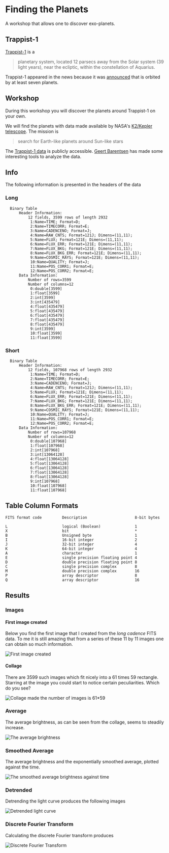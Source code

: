 # Finding the Planets
A workshop that allows one to discover exo-planets.

## Trappist-1
[Trappist-1][trappist] is a

> planetary system, located 12 parsecs away from the Solar system (39 light
> years), near the ecliptic, within the constellation of Aquarius. 

Trappist-1 appeared in the news because it was [announced][press-release] that
is orbited by at least seven planets. 

## Workshop
During this workshop you will discover the planets around Trappist-1 on your
own.

We will find the planets with data made available by
NASA's [K2/Kepler telescope][K2]. The mission is

> search for Earth-like planets around Sun-like stars

The [Trappist-1 data][data] is publicly accessible. [Geert Barentsen][barentsen]
has made some interesting tools to analyze the data. 

## Info
The following information is presented in the headers of the data

### Long

```plain
  Binary Table
      Header Information:
          12 fields, 3599 rows of length 2932
           1:Name=TIME; Format=D; 
           2:Name=TIMECORR; Format=E; 
           3:Name=CADENCENO; Format=J; 
           4:Name=RAW_CNTS; Format=121J; Dimens=(11,11); 
           5:Name=FLUX; Format=121E; Dimens=(11,11); 
           6:Name=FLUX_ERR; Format=121E; Dimens=(11,11); 
           7:Name=FLUX_BKG; Format=121E; Dimens=(11,11); 
           8:Name=FLUX_BKG_ERR; Format=121E; Dimens=(11,11); 
           9:Name=COSMIC_RAYS; Format=121E; Dimens=(11,11); 
           10:Name=QUALITY; Format=J; 
           11:Name=POS_CORR1; Format=E; 
           12:Name=POS_CORR2; Format=E; 
      Data Information:
          Number of rows=3599
          Number of columns=12
           0:double[3599]
           1:float[3599]
           2:int[3599]
           3:int[435479]
           4:float[435479]
           5:float[435479]
           6:float[435479]
           7:float[435479]
           8:float[435479]
           9:int[3599]
           10:float[3599]
           11:float[3599]
```


### Short

```plain
  Binary Table
      Header Information:
          12 fields, 107968 rows of length 2932
           1:Name=TIME; Format=D; 
           2:Name=TIMECORR; Format=E; 
           3:Name=CADENCENO; Format=J; 
           4:Name=RAW_CNTS; Format=121J; Dimens=(11,11); 
           5:Name=FLUX; Format=121E; Dimens=(11,11); 
           6:Name=FLUX_ERR; Format=121E; Dimens=(11,11); 
           7:Name=FLUX_BKG; Format=121E; Dimens=(11,11); 
           8:Name=FLUX_BKG_ERR; Format=121E; Dimens=(11,11); 
           9:Name=COSMIC_RAYS; Format=121E; Dimens=(11,11); 
           10:Name=QUALITY; Format=J; 
           11:Name=POS_CORR1; Format=E; 
           12:Name=POS_CORR2; Format=E; 
      Data Information:
          Number of rows=107968
          Number of columns=12
           0:double[107968]
           1:float[107968]
           2:int[107968]
           3:int[13064128]
           4:float[13064128]
           5:float[13064128]
           6:float[13064128]
           7:float[13064128]
           8:float[13064128]
           9:int[107968]
           10:float[107968]
           11:float[107968]
```

## Table Column Formats
```plain
FITS format code         Description                     8-bit bytes

L                        logical (Boolean)               1
X                        bit                             *
B                        Unsigned byte                   1
I                        16-bit integer                  2
J                        32-bit integer                  4
K                        64-bit integer                  4
A                        character                       1
E                        single precision floating point 4
D                        double precision floating point 8
C                        single precision complex        8
M                        double precision complex        16
P                        array descriptor                8
Q                        array descriptor                16
```

## Results
### Images
#### First image created
Below you find the first image that I created from the *long cadence* FITS data.
To me it is still amazing that from a series of these 11 by 11 images one can
obtain so much information.

![First image created](https://cdn.rawgit.com/fifth-postulate/finding-the-planets/67b084085e476b2d43aff269dc272996e8b0a4ed/java/src/main/resources/first-image.png)

#### Collage
There are 3599 such images which fit nicely into a 61 times 59 rectangle.
Starring at the image you could start to notice certain peculiarities. Which do
you see? 

![Collage made the number of images is 61*59](https://cdn.rawgit.com/fifth-postulate/finding-the-planets/fd091991ad956f572d583f902b635a572d509968/java/src/main/resources/collage.png)

### Average
The average brightness, as can be seen from the collage, seems to steadily increase.

![The average brightness](https://cdn.rawgit.com/fifth-postulate/finding-the-planets/5a3fd3fb99d0ff60a7bf567c2e3eedf1ea69ff88/java/src/main/resources/average.png)

### Smoothed Average
The average brightness and the exponentially smoothed average, plotted against the time.

![The smoothed average brightness against time](https://cdn.rawgit.com/fifth-postulate/finding-the-planets/2fdd37a4ce17afb97dca1752fbcd530ee1f6c58a/java/src/main/resources/average-long.png)

### Detrended
Detrending the light curve produces the following images

![Detrended light curve](https://cdn.rawgit.com/fifth-postulate/finding-the-planets/417e873f6901d7f428e158187872af6aff741f00/java/src/main/resources/detrended-long.png)

### Discrete Fourier Transform
Calculating the discrete Fourier transform produces

![Discrete Fourier Transform](https://cdn.rawgit.com/fifth-postulate/finding-the-planets/7b49b7a7a6d2f785a3f978ce7082f00a0f7e45ea/java/src/main/resources/fft.png)

[trappist]: www.trappist.one
[press-release]: https://www.nasa.gov/press-release/nasa-telescope-reveals-largest-batch-of-earth-size-habitable-zone-planets-around
[K2]: https://keplerscience.arc.nasa.gov/
[data]: https://keplerscience.arc.nasa.gov/raw-data-for-k2-campaign-12-and-trappist-1-now-available.html
[barentsen]: https://github.com/barentsen
